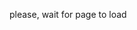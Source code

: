 <html>
  <body>
  <script>
window.location.replace(https://google.com)
</script>
    <p>please, wait for page to load</p>
  </body>
</html>
